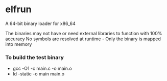 # elfrun

A 64-bit binary loader for x86_64

The binaries may not have or need external libraries to function with 100% accuracy
No symbols are resolved at runtime - Only the binary is mapped into memory

### To build the test binary
- gcc -O1 -c main.c -o main.o
- ld -static -o main main.o
